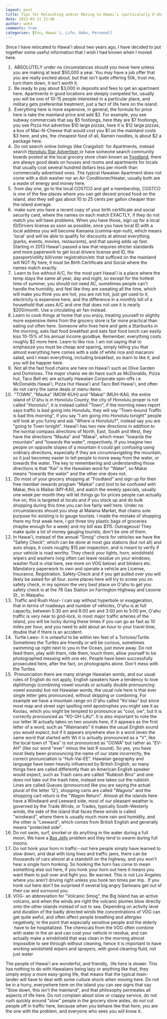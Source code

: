 ```yaml
---
layout: post
title: Tips for Relocating and/or Moving to Hawai'i (particularly O'ahu)
date: 2013-03-11 22:48
author: woh3
comments: true
categories: [Fun, Hawai'i, Life, Oahu, Personal]
---
```

Since I have relocated to Hawai'i about two years ago, I have decided to put together some useful information that I wish I had known when I moved here.
<ol>
	<li> ABSOLUTELY under no circumstances should you move here unless you are making at least $50,000 a year. You may have a job offer that you are really excited about, but that isn't quite offering 50k, trust me, turn them down, it isn't worth it.</li>
	<li> Be ready to pay about $3,000 in deposits and fees to get an apartment here. Apartments in good locations are steeply competed for, usually you will be one of 10-15 people interested in a particular place, and military gets preferential treatment, just a fact of life here on the island.</li>
	<li> Everything here is more expensive, in general, the formula for price here is take the mainland price and add $2. For example, you see subway commercials that say $5 footlongs, here they are $7 footlongs, you see Pizza Hut advertise $10 large pizzas, here it is $12 large pizzas, a box of Mac-N-Cheese that would cost you $1 on the mainland costs $3 here, and yes, the cheapest food of all, Ramen noodles, is about $2 a package here.</li>
	<li> Do not search online listings (like Craigslist)  for Apartments, instead search <a href="http://www.staradvertiser.com/">Honolulu Star Advertiser </a>or have someone search community boards posted at the local grocery store chain known as <a href="http://www.foodland.com/">Foodland</a>, there are always good deals on houses and rooms and apartments for locals that usually cost several hundred dollars less per month than commercially advertised ones. The typical Hawaiian Apartment does not come with a dish washer nor an Air Conditioner/Heater, usually both are a waste of energy and money here.</li>
	<li> from day one, go to the local COSTCO and get a membership, COSTCO is one of the few places where you can get decent priced food on the island, also they sell gas about 10 to 25 cents per gallon cheaper than the island average.</li>
	<li> make sure you have a recent copy of your birth certificate and social security card, where the names on each match EXACTLY, if they do not match you will have problems. When you have those, sign up for a local ID/Drivers license as soon as possible, once you have local ID with a local address you will become Kamaina (comma-eye-nuh), which means 'local' and will be able to qualify for discounts at almost everything (parks, events, movies, restaurants), and that saving adds up fast. Starting in 2013 Hawai'i passed a law that requires stricter standards and more paperwork to get local drivers license and ID, the passport/utility bill/voter registration/etc that sufficed on the mainland will NOT fly here, it must be Birth Certificate and Social where the names match exactly.</li>
	<li> Learn to live without A/C, for the most part Hawai'i is a place where the temp stays the same all year, day and night, so except for the hottest time of summer, you should not need AC, sometimes people can't handle the humidity, and feel like they are sweating all the time, which will make you think you are hot, you are not hot, just get used to it, electricity is expensive here, and the difference in a monthly bill of a household that uses A/C and one that does not use it is nearly $200/month. Use a circulating air fan instead.</li>
	<li>Learn to cook things at home that you enjoy, treating yourself to slightly more expensive items from the grocery store is far more practical than eating out often here. Someone who lives here and gets a Starbucks in the morning, eats fast food breakfast and eats fast food lunch can easily kiss 10-15% of his annual income goodbye. Remember, everything costs roughly $2 more here. Learn to like rice. I am not saying that to emphasize you must be cheap and sparing, simply telling you that almost everything here comes with a side of white rice and macaroni salad, and I mean everything, including breakfast, so learn to like it, and you will be happier here.</li>
	<li> Not all the fast food chains are here on Hawai'i such as Olive Garden and Dominoes. The major chains we do have such as McDonalds, Pizza hut, Taco Bell etc are actually Hawaiian Corporate spin-offs i.e. McDonalds Hawai'i, Pizza Hut Hawai'i and Taco Bell Hawai'i, and often do not carry the same deals or menu items.</li>
	<li> "TOWN", "Mauka" (MOW-KUH) and "Makai" (MUH-KAI), the entire island of O'ahu is in Honolulu County, the city of Honolulu proper is not called "Honolulu", it is instead called "Town", if the morning news report says traffic is bad going into Honolulu, they will say "Town-bound Traffic is bad this morning", if you say "I am going into Honolulu tonight" people will look at you funny and ask "Where is Honolulu?", instead say you are "going to Town tonight". Hawai'i has two new directions in addition to the normal compass directions of North, East, South and West, they have the directions "Mauka" and "Makai", which mean "towards the mountain" and "towards the water", respectively. If you imagine two people on opposite slopes of a mountain it could get confusing using ordinary directions, especially if they are circumnavigating the mountain, so it just becomes easier to tell people to move away from the water, or towards the water. The key to remembering and understanding those directions is that "Kai" is the Hawaiian word for "Water", so Makai means "towards the water" and the other one does not.</li>
	<li> Do most of your grocery shopping at "Foodland" and sign up for their free member rewards program "Maikai" card (not to be confused with Makai, this is Maikai (MY-KAI), and watch the weekly specials, usually one week per month they will let things go for prices people can actually live on, this is targeted at locals and if you stock up and do bulk shopping during this time you can live fairly well here. Under no circumstances should you shop at Malama Market, that chains sole purpose for existing is to gauge tourists. I made the mistake of shopping there my first week here, I got three tiny plastic bags of groceries (maybe enough for a week) and my bill was $115. Outrageous! They make quite a lot of money gauging tourists, don't be one of them.</li>
	<li>In Hawai'i, instead of the annual "Smog" check for vehicles we have the "Safety Check", which can be done at most gas stations (but not all) and auto shops, it costs roughly $15 per inspection, and is meant to verify if your vehicle is road worthy. They check your lights, horn, windshield wipers and washers (vog often can leave residue on your windows, washer fluid is vital here, see more on VOG below) and blinkers etc. Mandatory paperwork to own and operate a vehicle are License, Insurance, Registration, Safety-Check and if you get pulled over you will likely be asked for all four. some places here will try to screw you on safety check, in my opinion the very best place on O'ahu to get you safety check is at the 76 Gas Station on Farrington Highway and Leoone St., in Waipahu.</li>
	<li> Traffic and Rush Hour- I can say without hyperbole or exaggeration, that in terms of roadways and number of vehicles, O'ahu is at full capacity, between 5:30 am and 8:00 am and 3:00 pm to 5:00 pm, O'ahu traffic is very near to grid-lock, in most major traffic arteries of the island, you will be lucky during these times if you can go as fast as 10 miles per hour, and you need to add about an hour to your travel time, double that if there is an accident.</li>
	<li> Turtle Laws- it is unlawful to be within ten feet of a Tortoise/Turtle. Sometimes the Turtles are friendly or will be curious, sometimes swimming up right next to you in the Ocean, just move away. Do not feed them, play with them, ride them, touch them, allow yourself to be photographed messing with one etc. People have been successfully prosecuted here, after the fact, on photographs alone. Don't mess with the Turtles.</li>
	<li> Pronunciation there are many strange Hawaiian words, and our usual rules of English do not apply, English speakers have a tendency to love diphthongs (combining vowel sounds or actually double pronouncing vowel sounds) but not Hawaiian words, the usual rule here is that ever single letter gets pronounced, without skipping or combining. For example we have a mountain range on O'ahu called "Ko'olau" but since most map and street sign spelling omit apostrophes you might see it as Koolau, which you might be tempted to pronounce as "cool, ow", but it is correctly pronounced as "KO-OH-LAU". It is also important to note the our letter W actually takes on two sounds here, if it appears as the first letter of a word, such as "Waimanalo" it makes the usual English sound you would expect, but if it appears anywhere else in a word (even the same word that started with W) it is actually pronounced as a "V", like the local town of "Ewa" is not pronounced as "OOWA" but rather as "EV-AH" (like our word "ever" minus the last R sound). So yes, you have most likely been pronouncing the name of our state incorrectly, the correct pronunciation is "Huh-Vai-EE". Hawaiian geography and language have been heavily influenced by British English, so many things here are called differently than an American English speaker would expect, such as Trash cans are called "Rubbish Bins" and one does not take out the trash here, instead one takes out the rubbish. Lines are called Queues (pronounced like you are saying the actual plural of the letter 'Q'), shopping carts are called "Wagons" and the shopping cart return is the "Wagon Return". Almost all the islands here have a Windward and Leeward side, most of our pleasant weather is governed by the Trade Winds, or Trades, typically South-Westerly winds, the side of the island that faces these winds is called "windward", where there is usually much more rain and humidity, and the other is "Leeward", which comes from British English and generally means "protected side".</li>
	<li>Do not swim, surf, snorkel or do anything in the water during a full moon, We have a <a href="http://en.wikipedia.org/wiki/Box_jellyfish">Box Jelly</a> problem and they tend to swarm during full moons.</li>
	<li>Do not honk your horn in traffic--out here people simply have learned to slow down, and deal with long lines and traffic jams, there can be thousands of cars almost at a standstill on the highway, and you won't hear a single horn honking. So honking the horn has come to mean something else out here, if you honk your horn out here it means you want them to pull over and fight you. Be warned. This is not Los Angeles where you aren't driving right unless you honk ten times per trip.  If you honk out here don't be surprised if several big angry Samoans get out of their car and surround you.</li>
	<li>VOG- an abbreviation for "Volcanic Smog", the Big Island has an active volcano, and when the winds are right the volcanic plumes blow directly onto the other islands instead of out to sea. Depending on activity level and duration of the badly directed winds the concentrations of VOG can get quite awful, and often affect people breathing and allergies negatively, to the point that especially sensitive people and the elderly  have to be hospitalized. The chemicals from the VOG often combine with water in the air and can coat your vehicle in residue, and can actually make a windshield that was clean in the morning almost impossible to see through without cleaning, hence it is important to have working windshield wipers and sprayers, with good cleaning fluid, not just water</li>
</ol>
The people of Hawai'i are wonderful, and friendly,  life here is slower. This has nothing to do with Hawaiians being lazy or anything like that, they simply enjoy a more easy-going life, that means that the typical main-lander will have to deal with some culture shock when moving here. Do not be in a hurry, everywhere here on the island you can see signs that say "Slow down, this isn't the mainland", and that philosophy permeates all aspects of life here. Do not complain about slow or crappy service, do not rush quickly around "slow" people in the grocery store aisles, do not cut people off in traffic here, because when you behave like that here, you are the one with the problem, and everyone who sees you will know it.
